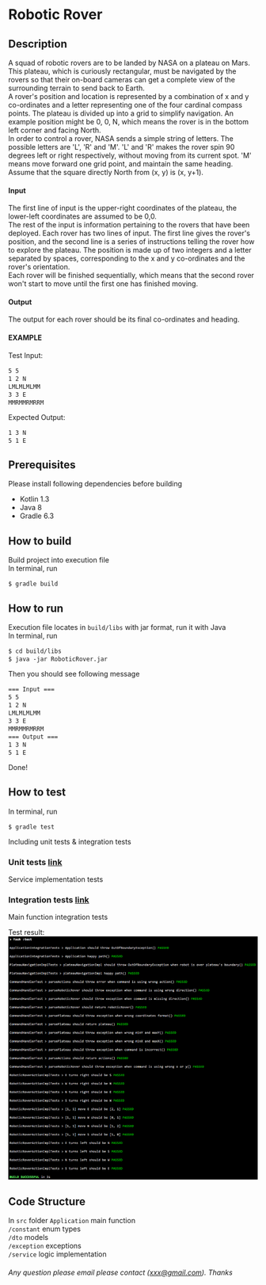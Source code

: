 # Robotic Rover

## Description
A squad of robotic rovers are to be landed by NASA on a plateau on Mars. This plateau, which is curiously rectangular, must be navigated by the rovers so that their on-board cameras can get a complete view of the surrounding terrain to send back to Earth.  
A rover's position and location is represented by a combination of x and y co-ordinates and a letter representing one of the four cardinal compass points. The plateau is divided up into a grid to simplify navigation. An example position might be 0, 0, N, which means the rover is in the bottom left corner and facing North.  
In order to control a rover, NASA sends a simple string of letters. The possible letters are 'L', 'R' and 'M'. 'L' and 'R' makes the rover spin 90 degrees left or right respectively, without moving from its current spot. 'M' means move forward one grid point, and maintain the same heading.  
Assume that the square directly North from (x, y) is (x, y+1).

#### Input
The first line of input is the upper-right coordinates of the plateau, the lower-left coordinates are assumed to be 0,0.  
The rest of the input is information pertaining to the rovers that have been deployed. Each rover has two lines of input. The first line gives the rover's position, and the second line is a series of instructions telling the rover how to explore the plateau. The position is made up of two integers and a letter separated by spaces, corresponding to the x and y co-ordinates and the rover's orientation.  
Each rover will be finished sequentially, which means that the second rover won't start to move until the first one has finished moving.  

#### Output
The output for each rover should be its final co-ordinates and heading.

#### EXAMPLE
Test Input:
```
5 5
1 2 N
LMLMLMLMM
3 3 E
MMRMMRMRRM
```
Expected Output:
```
1 3 N
5 1 E
```

## Prerequisites
Please install following dependencies before building
 - Kotlin 1.3
 - Java 8
 - Gradle 6.3

## How to build
Build project into execution file  
In terminal, run
```
$ gradle build
```

## How to run
Execution file locates in `build/libs` with jar format, run it with Java  
In terminal, run
```
$ cd build/libs
$ java -jar RoboticRover.jar
```
Then you should see following message
```
=== Input ===
5 5
1 2 N
LMLMLMLMM
3 3 E
MMRMMRMRRM
=== Output ===
1 3 N
5 1 E
```
Done!

## How to test
In terminal, run
```
$ gradle test
```
Including unit tests & integration tests
### Unit tests [link](src/test/java/com/snooper/service)
Service implementation tests
  
### Integration tests [link](src/test/java/com/snooper/ApplicationIntegrationTests.kt)
Main function integration tests

Test result:
![test result](test-result.png)

## Code Structure
In `src` folder
`Application` main function  
`/constant` enum types  
`/dto` models  
`/exception` exceptions  
`/service` logic implementation

###### Any question please email please contact (xxx@gmail.com). Thanks